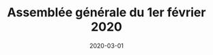 ---
layout: default
date: 2020-03-01
img: 
category: pv
title: "Assemblée générale du 1er février 2020"
description: "Merci pour votre participation à notre dernière AG. Vous trouverez dans le procès verbal ci-joint le compte-rendu des activités menées en 2019 ainsi qu'une présentation des projets à venir."
tags: association
doclink: "/doc/pv/pv_2.pdf"
meta: "noindex"
---